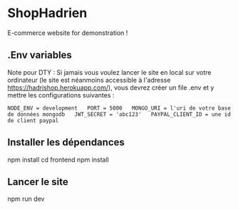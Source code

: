 # ShopHadrien

E-commerce website for demonstration !


## .Env variables

Note pour DTY : Si jamais vous voulez lancer le site en local sur votre ordinateur (le site est néanmoins accessible à l'adresse https://hadrishop.herokuapp.com/), vous devrez créer un file .env et y mettre les configurations suivantes : 

``NODE_ENV = development  
PORT = 5000  
MONGO_URI = l'uri de votre base de données mongodb  
JWT_SECRET = 'abc123'  
PAYPAL_CLIENT_ID = une id de client paypal  
``

## Installer les dépendances 
npm install
cd frontend
npm install

## Lancer le site 
npm run dev 
